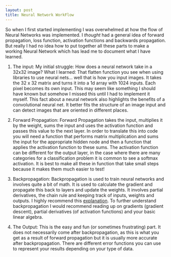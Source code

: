 ```yaml
---
layout: post
title: Neural Network WorkFlow
---
```


So when I first started implementing I was overwhelmed at how the flow of Neural Networks was implemented. I *thought* had a general idea of forward propagation, loss function, activation functions and backwards propagation. But really I had no idea how to put together all these parts to make a working Neural Network which has lead me to document what I have learned. 


1. The input:
    My initial struggle: How does a neural network take in a 32x32 image?
    What I learned: That flatten function you see when using libraries to use neural nets... well that is how you input images. It takes the 32 x 32 matrix and turns it into a 1d array with 1024 inputs. Each pixel becomes its own input.
    This may seem like something I should have known but somehow I missed this until I had to implement it myself. This fact about a neural network also highlights the benefits of a convolutional neural net. It better fits the structure of an image input and can detect images that are oriented in different places.
       
2. Forward Propagation:
    Forward Propagation takes the input, multiplies it by the weight, sums the input and uses the activation function and passes this value to the next layer. In order to translate this into code you will need a function that performs matrix multiplication and sums the input for the appropriate hidden node and then a function that applies the activation function to these sums. The activation function can be different for the output layer, in the case where there are many categories for a classification problem it is common to see a softmax activation. It is best to make all these in function that take small steps because it makes them much easier to test!

3. Backpropagation:
    Backpropagation is used to train neural networks and involves quite a bit of math. It is used to calculate the gradient and propagate this back to layers and update the weights.  It involves partial derivatives, the chain rule and keeping track of inputs, weights and outputs. I highly recommend this [explanation](https://www.ics.uci.edu/~pjsadows/notes.pdf). To further understand backpropagation I would recommend reading up on gradients (gradient descent), partial derivatives (of activation functions) and your basic linear algebra.

4. The Output:
    This is the easy and fun (or sometimes frustrating) part. It does not necessarily come after backpropagation, as this is what you get as a result of forward propagation but it is usually more accurate after backpropagation. There are different error functions you can use to represent your results depending on your type of data.